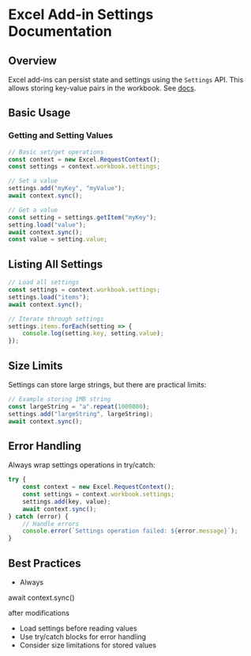 # Excel Add-in Settings Documentation

## Overview
Excel add-ins can persist state and settings using the `Settings` API. This allows storing key-value pairs in the workbook.  See [docs](https://learn.microsoft.com/en-us/office/dev/add-ins/develop/persisting-add-in-state-and-settings#custom-properties-in-excel-and-word).

## Basic Usage

### Getting and Setting Values
```javascript
// Basic set/get operations
const context = new Excel.RequestContext();
const settings = context.workbook.settings;

// Set a value
settings.add("myKey", "myValue");
await context.sync();

// Get a value
const setting = settings.getItem("myKey");
setting.load("value");
await context.sync();
const value = setting.value;
```

## Listing All Settings
```javascript
// Load all settings
const settings = context.workbook.settings;
settings.load("items");
await context.sync();

// Iterate through settings
settings.items.forEach(setting => {
    console.log(setting.key, setting.value);
});
```

## Size Limits
Settings can store large strings, but there are practical limits:
```javascript
// Example storing 1MB string
const largeString = "a".repeat(1000000);
settings.add("largeString", largeString);
await context.sync();
```

## Error Handling
Always wrap settings operations in try/catch:
```javascript
try {
    const context = new Excel.RequestContext();
    const settings = context.workbook.settings;
    settings.add(key, value);
    await context.sync();
} catch (error) {
    // Handle errors
    console.error(`Settings operation failed: ${error.message}`);
}
```

## Best Practices
- Always 

await context.sync()

 after modifications
- Load settings before reading values
- Use try/catch blocks for error handling
- Consider size limitations for stored values